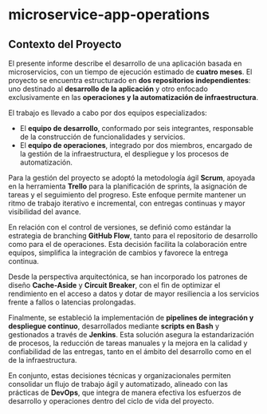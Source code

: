 # microservice-app-operations

## Contexto del Proyecto

El presente informe describe el desarrollo de una aplicación basada en microservicios, con un tiempo de ejecución estimado de **cuatro meses**. El proyecto se encuentra estructurado en **dos repositorios independientes**: uno destinado al **desarrollo de la aplicación** y otro enfocado exclusivamente en las **operaciones y la automatización de infraestructura**.

El trabajo es llevado a cabo por dos equipos especializados:

* El **equipo de desarrollo**, conformado por seis integrantes, responsable de la construcción de funcionalidades y servicios.
* El **equipo de operaciones**, integrado por dos miembros, encargado de la gestión de la infraestructura, el despliegue y los procesos de automatización.

Para la gestión del proyecto se adoptó la metodología ágil **Scrum**, apoyada en la herramienta **Trello** para la planificación de sprints, la asignación de tareas y el seguimiento del progreso. Este enfoque permite mantener un ritmo de trabajo iterativo e incremental, con entregas continuas y mayor visibilidad del avance.

En relación con el control de versiones, se definió como estándar la estrategia de branching **GitHub Flow**, tanto para el repositorio de desarrollo como para el de operaciones. Esta decisión facilita la colaboración entre equipos, simplifica la integración de cambios y favorece la entrega continua.

Desde la perspectiva arquitectónica, se han incorporado los patrones de diseño **Cache-Aside** y **Circuit Breaker**, con el fin de optimizar el rendimiento en el acceso a datos y dotar de mayor resiliencia a los servicios frente a fallos o latencias prolongadas.

Finalmente, se estableció la implementación de **pipelines de integración y despliegue continuo**, desarrollados mediante **scripts en Bash** y gestionados a través de **Jenkins**. Esta solución asegura la estandarización de procesos, la reducción de tareas manuales y la mejora en la calidad y confiabilidad de las entregas, tanto en el ámbito del desarrollo como en el de la infraestructura.

En conjunto, estas decisiones técnicas y organizacionales permiten consolidar un flujo de trabajo ágil y automatizado, alineado con las prácticas de **DevOps**, que integra de manera efectiva los esfuerzos de desarrollo y operaciones dentro del ciclo de vida del proyecto.
